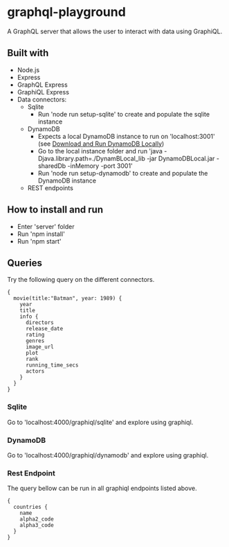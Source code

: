 # graphql-playground

A GraphQL server that allows the user to interact with data using GraphiQL.

## Built with

- Node.js
- Express
- GraphQL Express
- GraphiQL Express
- Data connectors:
  - Sqlite
    - Run 'node run setup-sqlite' to create and populate the sqlite instance
  - DynamoDB
    - Expects a local DynamoDB instance to run on 'localhost:3001' (see [Download and Run DynamoDB Locally](http://docs.aws.amazon.com/amazondynamodb/latest/gettingstartedguide/GettingStarted.Download.html))
    - Go to the local instance folder and run 'java -Djava.library.path=./DynamBLocal_lib -jar DynamoDBLocal.jar -sharedDb -inMemory -port 3001'
    - Run 'node run setup-dynamodb' to create and populate the DynamoDB instance
  - REST endpoints

## How to install and run

- Enter 'server' folder
- Run 'npm install'
- Run 'npm start'

## Queries

Try the following query on the different connectors.

```
{
  movie(title:"Batman", year: 1989) {
    year
    title
    info {
      directors
      release_date
      rating
      genres
      image_url
      plot
      rank
      running_time_secs
      actors
    }
  }
}
```

### Sqlite

Go to 'localhost:4000/graphiql/sqlite' and explore using graphiql.

### DynamoDB

Go to 'localhost:4000/graphiql/dynamodb' and explore using graphiql.

### Rest Endpoint

The query bellow can be run in all graphiql endpoints listed above.

```
{
  countries {
    name
    alpha2_code
    alpha3_code
  }
}
```
